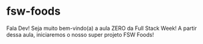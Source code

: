 # fsw-foods
Fala Dev! Seja muito bem-vindo(a) a aula ZERO da Full Stack Week! A partir dessa aula, iniciaremos o nosso super projeto FSW Foods!

